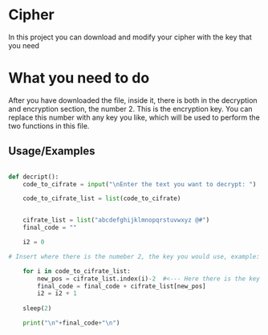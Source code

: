 
# Cipher

In this project you can download and modify your cipher with the key that you need

# What you need to do

After you have downloaded the file, inside it, there is both in the decryption and encryption section, the number 2. This is the encryption key. You can replace this number with any key you like, which will be used to perform the two functions in this file.



## Usage/Examples

```python

def decript():
    code_to_cifrate = input("\nEnter the text you want to decrypt: ")

    code_to_cifrate_list = list(code_to_cifrate)


    cifrate_list = list("abcdefghijklmnopqrstuvwxyz @#")
    final_code = ""

    i2 = 0 

# Insert where there is the numeber 2, the key you would use, example: 3 ==> the cifrator goes 3 position forward

    for i in code_to_cifrate_list:
        new_pos = cifrate_list.index(i)-2  #<--- Here there is the key that you can change
        final_code = final_code + cifrate_list[new_pos]
        i2 = i2 + 1
    
    sleep(2)

    print("\n"+final_code+"\n")
```

